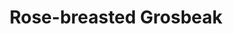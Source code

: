 ---
layout: post
title: Rose-breasted Grosbeak
permalink: bird/rose-breasted-grosbeak
bird:
  name: Rose-Breasted Grosbeak
  binomial-name: Pheucticus ludovicianus
  date: 05/03/2022
  frequency: rare
  season: spring (migration)
  page_url: https://commons.wikimedia.org/wiki/File:RosebreastedGrosbeak08.jpg
  image: https://res.cloudinary.com/fergd/image/upload/q_auto/v1651702933/Birds/RosebreastedGrosbeak08.jpg
  caption: A male Rose-Breasted Grosbeak with a black head and red flash on its white breast is perched on a branch
---